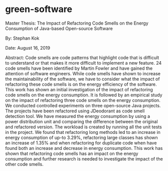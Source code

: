 # green-software
Master Thesis: 
The Impact of Refactoring Code Smells on the Energy Consumption of Java-based Open-source Software

By:
Stephan Kok

Date:
August 16, 2019

Abstract:
Code smells are code patterns that highlight code that is difficult to understand or that makes it more difficult to implement a new feature. 24 code smells have been identified by Martin Fowler and have gained the attention of software engineers. While code smells have shown to increase the maintainability of the software, we have to consider what the impact of refactoring these code smells is on the energy efficiency of the software. This work has shown an initial investigation of the impact of refactoring code smells on the energy consumption. It is followed by an empirical study on the impact of refactoring three code smells on the energy consumption. We conducted controlled experiments on three open-source Java projects. The projects have been refactored using JDeodorant as code smell detection tool. We have measured the energy consumption by using a power distribution unit and comparing the difference between the original and refactored version. The workload is created by running all the unit tests in the project. We found that refactoring long methods led to an increase in energy consumption of up-to 3.29%, refactoring large classes has shown an increase of 1.35% and when refactoring for duplicate code when have found both an increase and decrease in energy consumption. This work has shown that refactoring code smells has an impact on the energy consumption and further research is needed to investigate the impact of the other code smells.


